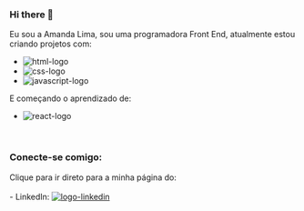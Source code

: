 ### Hi there 👋

<!--
**AmandaLima-a/AmandaLima-a** is a ✨ _special_ ✨ repository because its `README.md` (this file) appears on your GitHub profile.

Here are some ideas to get you started:

- 🔭 I’m currently working on ...
- 🌱 I’m currently learning ...
- 👯 I’m looking to collaborate on ...
- 🤔 I’m looking for help with ...
- 💬 Ask me about ...
- 📫 How to reach me: ...
- 😄 Pronouns: ...
- ⚡ Fun fact: ...
-->
Eu sou a Amanda Lima, sou uma programadora Front End, atualmente estou criando projetos com:
  - <img src="https://img.shields.io/badge/HTML5-E34F26?style=for-the-badge&logo=html5&logoColor=white" alt="html-logo"/>
  - <img src="https://img.shields.io/badge/CSS3-1572B6?style=for-the-badge&logo=css3&logoColor=white" alt="css-logo"/>
  - <img src="https://img.shields.io/badge/JavaScript-323330?style=for-the-badge&logo=javascript&logoColor=F7DF1E" alt="javascript-logo"/>
E começando o aprendizado de:
  - <img src="https://img.shields.io/badge/React-20232A?style=for-the-badge&logo=react&logoColor=61DAFB" alt="react-logo"/>
<br>

### Conecte-se comigo:

<p>
Clique para ir direto para a minha página do: <br>
  <br>
  - LinkedIn:
    <a href="linkedin.com/in/amanda-suelen-de-jesus-lima-2b0aa1233"><img src="https://img.shields.io/badge/LinkedIn-0077B5?style=for-the-badge&logo=linkedin&logoColor=white" alt="logo-linkedin"/></a>
</p>
